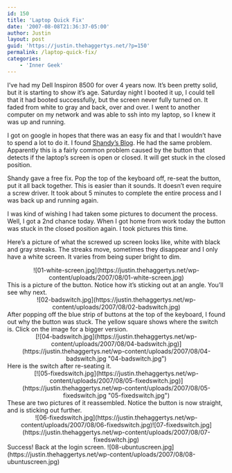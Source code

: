 ```yaml
---
id: 150
title: 'Laptop Quick Fix'
date: '2007-08-08T21:36:37-05:00'
author: Justin
layout: post
guid: 'https://justin.thehaggertys.net/?p=150'
permalink: /laptop-quick-fix/
categories:
    - 'Inner Geek'
---
```


I’ve had my Dell Inspiron 8500 for over 4 years now. It’s been pretty solid, but it is starting to show it’s age. Saturday night I booted it up, I could tell that it had booted successfully, but the screen never fully turned on. It faded from white to gray and back, over and over. I went to another computer on my network and was able to ssh into my laptop, so I knew it was up and running.

I got on google in hopes that there was an easy fix and that I wouldn’t have to spend a lot to do it. I found [ Shandy’s Blog](http://blogs.vbcity.com/shandy/archive/2005/06/29/4546.aspx). He had the same problem. Apparently this is a fairly common problem caused by the button that detects if the laptop’s screen is open or closed. It will get stuck in the closed position.

Shandy gave a free fix. Pop the top of the keyboard off, re-seat the button, put it all back together. This is easier than it sounds. It doesn’t even require a screw driver. It took about 5 minutes to complete the entire process and I was back up and running again.

I was kind of wishing I had taken some pictures to document the process. Well, I got a 2nd chance today. When I got home from work today the button was stuck in the closed position again. I took pictures this time.

Here’s a picture of what the screwed up screen looks like, white with black and gray streaks. The streaks move, sometimes they disappear and I only have a white screen. It varies from being super bright to dim.

<center>![01-white-screen.jpg](https://justin.thehaggertys.net/wp-content/uploads/2007/08/01-white-screen.jpg)</center>This is a picture of the button. Notice how it’s sticking out at an angle. You’ll see why next.

<center>![02-badswitch.jpg](https://justin.thehaggertys.net/wp-content/uploads/2007/08/02-badswitch.jpg)</center>After popping off the blue strip of buttons at the top of the keyboard, I found out why the button was stuck. The yellow square shows where the switch is. Click on the image for a bigger version.

<center>[![04-badswitch.jpg](https://justin.thehaggertys.net/wp-content/uploads/2007/08/04-badswitch.jpg)](https://justin.thehaggertys.net/wp-content/uploads/2007/08/04-badswitch.jpg "04-badswitch.jpg")</center>Here is the switch after re-seating it.

<center>[![05-fixedswitch.jpg](https://justin.thehaggertys.net/wp-content/uploads/2007/08/05-fixedswitch.jpg)](https://justin.thehaggertys.net/wp-content/uploads/2007/08/05-fixedswitch.jpg "05-fixedswitch.jpg")</center>These are two pictures of it reassembled. Notice the button is now straight, and is sticking out further.

<center>![06-fixedswitch.jpg](https://justin.thehaggertys.net/wp-content/uploads/2007/08/06-fixedswitch.jpg)![07-fixedswitch.jpg](https://justin.thehaggertys.net/wp-content/uploads/2007/08/07-fixedswitch.jpg)

</center>Success! Back at the login screen.  
![08-ubuntuscreen.jpg](https://justin.thehaggertys.net/wp-content/uploads/2007/08/08-ubuntuscreen.jpg)